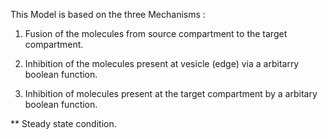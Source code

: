 This Model is based on the three Mechanisms :

1. Fusion of the molecules from source compartment to the target compartment.

2. Inhibition of the molecules present at vesicle (edge) via a arbitarry boolean function.

3. Inhibition of molecules present at the target compartment by a arbitary boolean function.


** Steady state condition. 
